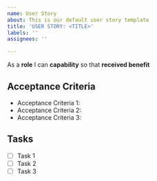 ```yaml
---
name: User Story
about: This is our default user story template
title: 'USER STORY: <TITLE>'
labels: ''
assignees: ''

---
```


As a  **role** I can **capability** so that **received benefit**

## Acceptance Criteria

* Acceptance Criteria 1:
* Acceptance Criteria 2:
* Acceptance Criteria 3:

## Tasks
- [ ] Task 1
- [ ] Task 2
- [ ] Task 3
